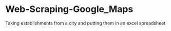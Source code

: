 # Web-Scraping-Google_Maps
Taking establishments from a city and putting them in an excel spreadsheet
